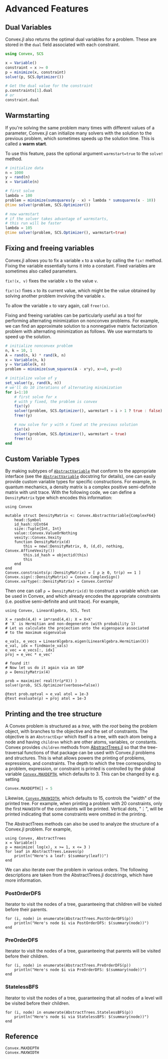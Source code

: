 Advanced Features
=================

Dual Variables
--------------

Convex.jl also returns the optimal dual variables for a problem. These
are stored in the `dual` field associated with each constraint.

```julia
using Convex, SCS

x = Variable()
constraint = x >= 0
p = minimize(x, constraint)
solve!(p, SCS.Optimizer())

# Get the dual value for the constraint
p.constraints[1].dual
# or
constraint.dual
```

Warmstarting
------------

If you're solving the same problem many times with different values of
a parameter, Convex.jl can initialize many solvers with the solution to
the previous problem, which sometimes speeds up the solution time. This
is called a **warm start**.

To use this feature, pass the optional argument
`warmstart=true` to the `solve!` method.

```julia
# initialize data
n = 1000
y = rand(n)
x = Variable(n)

# first solve
lambda = 100
problem = minimize(sumsquares(y - x) + lambda * sumsquares(x - 10))
@time solve!(problem, SCS.Optimizer())

# now warmstart
# if the solver takes advantage of warmstarts, 
# this run will be faster
lambda = 105
@time solve!(problem, SCS.Optimizer(), warmstart=true)
```

Fixing and freeing variables
----------------------------

Convex.jl allows you to fix a variable `x` to a value by calling the `fix!`
method. Fixing the variable essentially turns it into a constant. Fixed
variables are sometimes also called parameters.

`fix!(x, v)` fixes the variable `x` to the value `v`.

`fix!(x)` fixes `x` to its current value, which might be the value obtained by
solving another problem involving the variable `x`.

To allow the variable `x` to vary again, call `free!(x)`.

Fixing and freeing variables can be particularly useful as a tool for performing
alternating minimization on nonconvex problems. For example, we can find an
approximate solution to a nonnegative matrix factorization problem with
alternating minimization as follows. We use warmstarts to speed up the solution.

```julia
# initialize nonconvex problem
n, k = 10, 1
A = rand(n, k) * rand(k, n)
x = Variable(n, k)
y = Variable(k, n)
problem = minimize(sum_squares(A - x*y), x>=0, y>=0)

# initialize value of y
set_value!(y, rand(k, n))
# we'll do 10 iterations of alternating minimization
for i=1:10 
    # first solve for x
    # with y fixed, the problem is convex
    fix!(y)
    solve!(problem, SCS.Optimizer(), warmstart = i > 1 ? true : false)
    free!(y)

    # now solve for y with x fixed at the previous solution
    fix!(x)
    solve!(problem, SCS.Optimizer(), warmstart = true)
    free!(x)
end
```


Custom Variable Types
---------------------

By making subtypes of [`AbstractVariable`](@ref) that conform to the appropriate
interface (see the [`AbstractVariable`](@ref) docstring for details), one can easily
provide custom variable types for specific constructions. For example, in
quantum mechanics, a density matrix is a complex positive semi-definite matrix
with unit trace. With the following code, we can define a `DensityMatrix` type
which encodes this information:
 
```@example 1
using Convex

mutable struct DensityMatrix <: Convex.AbstractVariable{ComplexF64}
    head::Symbol
    id_hash::UInt64
    size::Tuple{Int, Int}
    value::Convex.ValueOrNothing
    vexity::Convex.Vexity
    function DensityMatrix(d)
        this = new(:DensityMatrix, 0, (d,d), nothing, Convex.AffineVexity())
        this.id_hash = objectid(this)
        this
    end
end
Convex.constraints(ρ::DensityMatrix) = [ ρ ⪰ 0, tr(ρ) == 1 ]
Convex.sign(::DensityMatrix) = Convex.ComplexSign()
Convex.vartype(::DensityMatrix) = Convex.ContVar
```

Then one can call `ρ = DensityMatrix(d)` to construct a variable which can be
used in Convex, and which already encodes the appropriate constraints (i.e.
positive semi-definite and unit trace). For example,

```@example 1
using Convex, LinearAlgebra, SCS, Test

X = randn(4,4) + im*rand(4,4); X = X+X'
# `X` is Hermitian and non-degenerate (with probability 1)
# Let us calculate the projection onto the eigenspace associated
# to the maximum eigenvalue

e_vals, e_vecs = LinearAlgebra.eigen(LinearAlgebra.Hermitian(X))
e_val, idx = findmax(e_vals)
e_vec = e_vecs[:, idx]
proj = e_vec * e_vec'

# found it!
# Now let us do it again via an SDP
ρ = DensityMatrix(4)

prob = maximize( real(tr(ρ*X)) )
solve!(prob, SCS.Optimizer(verbose=false))

@test prob.optval ≈ e_val atol = 1e-3
@test evaluate(ρ) ≈ proj atol = 1e-3
```


Printing and the tree structure
-------------------------------

A Convex problem is structured as a *tree*, with the *root* being the problem
object, with branches to the objective and the set of constraints. The objective
is an `AbstractExpr` which itself is a tree, with each atom being a node and
having `children` which are other atoms, variables, or constants. Convex
provides `children` methods from
[AbstractTrees.jl](https://github.com/Keno/AbstractTrees.jl) so that the
tree-traversal functions of that package can be used with Convex.jl problems and
structures. This is what allows powers the printing of problems, expressions,
and constraints. The depth to which the tree corresponding to a problem,
expression, or constraint is printed is controlled by the global variable
[`Convex.MAXDEPTH`](@ref), which defaults to 3. This can be changed by e.g.
setting

```julia
Convex.MAXDEPTH[] = 5
```

Likewise, [`Convex.MAXWIDTH`](@ref), which defaults to 15, controls the "width"
of the printed tree. For example, when printing a problem with 20 constraints,
only the first `MAXWIDTH` of the constraints will be printed. Vertical dots,
"⋮", will be printed indicating that some constraints were omitted in the
printing.

The AbstractTrees methods can also be used to analyze the structure
of a Convex.jl problem. For example,

```@repl 1
using Convex, AbstractTrees
x = Variable()
p = maximize( log(x), x >= 1, x <= 3 )
for leaf in AbstractTrees.Leaves(p)
    println("Here's a leaf: $(summary(leaf))")
end
```

We can also iterate over the problem in various orders. The following descriptions
are taken from the AbstractTrees.jl docstrings, which have more information.

### PostOrderDFS

Iterator to visit the nodes of a tree, guaranteeing that children
will be visited before their parents.

```@repl 1
for (i, node) in enumerate(AbstractTrees.PostOrderDFS(p))
    println("Here's node $i via PostOrderDFS: $(summary(node))")
end
```

### PreOrderDFS

Iterator to visit the nodes of a tree, guaranteeing that parents
will be visited before their children.

```@repl 1
for (i, node) in enumerate(AbstractTrees.PreOrderDFS(p))
    println("Here's node $i via PreOrderDFS: $(summary(node))")
end
```

### StatelessBFS

Iterator to visit the nodes of a tree, guaranteeing that all nodes of a level
will be visited before their children.

```@repl 1
for (i, node) in enumerate(AbstractTrees.StatelessBFS(p))
    println("Here's node $i via StatelessBFS: $(summary(node))")
end
```

Reference
---------

```@docs
Convex.MAXDEPTH
Convex.MAXWIDTH
```
